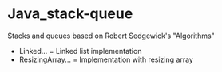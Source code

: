 # Java_stack-queue
Stacks and queues based on Robert Sedgewick's "Algorithms"
- Linked... = Linked list implementation
- ResizingArray... = Implementation with resizing array
